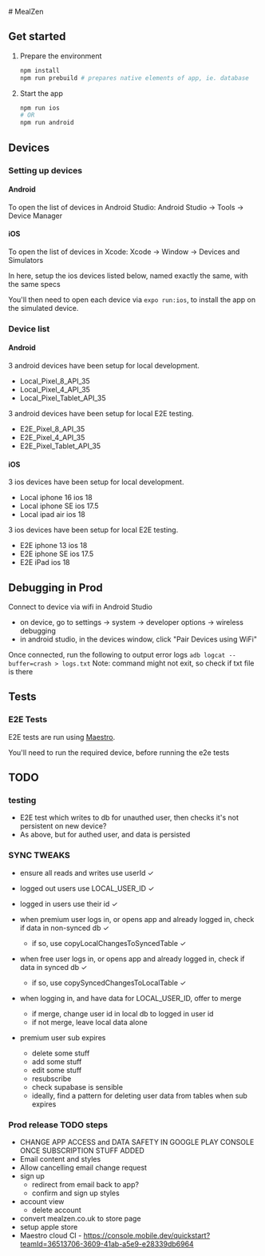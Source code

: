 # MealZen

## Get started

1. Prepare the environment

   ```bash
   npm install
   npm run prebuild # prepares native elements of app, ie. database
   ```

2. Start the app

   ```bash
   npm run ios
   # OR
   npm run android
   ```

## Devices

### Setting up devices

#### Android

To open the list of devices in Android Studio:
Android Studio -> Tools -> Device Manager

#### iOS

To open the list of devices in Xcode:
Xcode -> Window -> Devices and Simulators

In here, setup the ios devices listed below, named exactly the same, with the same specs

You'll then need to open each device via `expo run:ios`, to install the app on the simulated device.

### Device list

#### Android

3 android devices have been setup for local development.

- Local_Pixel_8_API_35
- Local_Pixel_4_API_35
- Local_Pixel_Tablet_API_35

3 android devices have been setup for local E2E testing.

- E2E_Pixel_8_API_35
- E2E_Pixel_4_API_35
- E2E_Pixel_Tablet_API_35

#### iOS

3 ios devices have been setup for local development.

- Local iphone 16 ios 18
- Local iphone SE ios 17.5
- Local ipad air ios 18

3 ios devices have been setup for local E2E testing.

- E2E iphone 13 ios 18
- E2E iphone SE ios 17.5
- E2E iPad ios 18

## Debugging in Prod

Connect to device via wifi in Android Studio

- on device, go to settings -> system -> developer options -> wireless debugging
- in android studio, in the devices window, click "Pair Devices using WiFi"

Once connected, run the following to output error logs
`adb logcat --buffer=crash > logs.txt`
Note: command might not exit, so check if txt file is there

## Tests

### E2E Tests

E2E tests are run using [Maestro](https://maestro.mobile.dev/getting-started/installing-maestro).

You'll need to run the required device, before running the e2e tests

## TODO

### testing

- E2E test which writes to db for unauthed user, then checks it's not persistent on new device?
- As above, but for authed user, and data is persisted

### SYNC TWEAKS

- ensure all reads and writes use userId ✓
- logged out users use LOCAL_USER_ID ✓
- logged in users use their id ✓

- when premium user logs in, or opens app and already logged in, check if data in non-synced db ✓

  - if so, use copyLocalChangesToSyncedTable ✓

- when free user logs in, or opens app and already logged in, check if data in synced db ✓

  - if so, use copySyncedChangesToLocalTable ✓

- when logging in, and have data for LOCAL_USER_ID, offer to merge

  - if merge, change user id in local db to logged in user id
  - if not merge, leave local data alone

- premium user sub expires
  - delete some stuff
  - add some stuff
  - edit some stuff
  - resubscribe
  - check supabase is sensible
  - ideally, find a pattern for deleting user data from tables when sub expires

### Prod release TODO steps

- CHANGE APP ACCESS and DATA SAFETY IN GOOGLE PLAY CONSOLE ONCE SUBSCRIPTION STUFF ADDED
- Email content and styles
- Allow cancelling email change request
- sign up
  - redirect from email back to app?
  - confirm and sign up styles
- account view
  - delete account
- convert mealzen.co.uk to store page
- setup apple store
- Maestro cloud CI - https://console.mobile.dev/quickstart?teamId=36513706-3609-41ab-a5e9-e28339db6964

